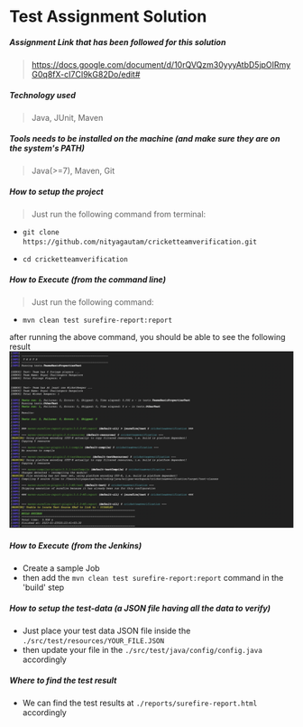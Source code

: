 # Test Assignment Solution 

##### Assignment Link that has been followed for this solution
> https://docs.google.com/document/d/10rQVQzm30yyyAtbD5jpOIRmyG0q8fX-cI7CI9kG82Do/edit#

##### Technology used
> Java, JUnit, Maven

##### Tools needs to be installed on the machine (and make sure they are on the system's PATH)
> Java(>=7), Maven, Git


##### How to setup the project
> Just run the following command from terminal:

- `git clone https://github.com/nityagautam/cricketteamverification.git`
	
- `cd cricketteamverification`


##### How to Execute (from the command line)
> Just run the following command:

- `mvn clean test surefire-report:report`

after running the above command, you should be able to see the following result
![alt text](./Screenshot.png)

##### How to Execute (from the Jenkins)
- Create a sample Job
- then add the `mvn clean test surefire-report:report` command in the 'build' step

##### How to setup the test-data (a JSON file having all the data to verify)
- Just place your test data JSON file inside the `./src/test/resources/YOUR_FILE.JSON`
- then update your file in the `./src/test/java/config/config.java` accordingly

##### Where to find the test result
- We can find the test results at `./reports/surefire-report.html` accordingly

